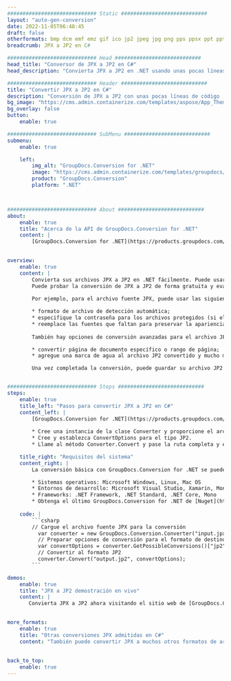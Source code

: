 ```yaml
---
############################# Static ############################
layout: "auto-gen-conversion"
date: 2022-11-05T06:48:45
draft: false
otherformats: bmp dcm emf emz gif ico jp2 jpeg jpg png pps ppsx ppt pptx psb psd svg svgz tga tif tiff webp wmf wmz
breadcrumb: JPX a JP2 en C#

############################# Head ############################
head_title: "Conversor de JPX a JP2 en C#"
head_description: "Convierta JPX a JP2 en .NET usando unas pocas líneas de código. Utilice la API de conversión de documentos de GroupDocs para convertir más de 160 formatos de archivo."

############################# Header ############################
title: "Convertir JPX a JP2 en C#"
description: "Conversión de JPX a JP2 con unas pocas líneas de código .NET"
bg_image: "https://cms.admin.containerize.com/templates/aspose/App_Themes/V3/images/bg/header1.png"
bg_overlay: false
button:
    enable: true

############################# SubMenu ############################
submenu:
    enable: true

    left:
        img_alt: "GroupDocs.Conversion for .NET"
        image: "https://cms.admin.containerize.com/templates/groupdocs/images/product-logos/90x90-noborder/groupdocs-conversion-net.png"
        product: "GroupDocs.Conversion"
        platform: ".NET"



############################# About ############################
about:
    enable: true
    title: "Acerca de la API de GroupDocs.Conversion for .NET"
    content: |
        [GroupDocs.Conversion for .NET](https://products.groupdocs.com/conversion/net/) se puede usar para convertir Microsoft Word, Excel, PowerPoint, PDF, Visio y otros formatos. GroupDocs.Conversion es una API independiente que es adecuada para sistemas internos y de back-end donde se requiere un alto rendimiento. No depende de ningún software como Microsoft u Open Office.
    

overview:
    enable: true
    content: |
        Convierta sus archivos JPX a JP2 en .NET fácilmente. Puede usar solo un par de líneas de código C# en cualquier plataforma de su elección, como Windows, Linux, macOS.
        Puede probar la conversión de JPX a JP2 de forma gratuita y evaluar la calidad de los resultados de la conversión. Junto con los escenarios de conversión de archivos simples, puede probar opciones más avanzadas para cargar el archivo de origen JPX y para guardar el resultado de salida JP2. 
        
        Por ejemplo, para el archivo fuente JPX, puede usar las siguientes opciones de carga:

        * formato de archivo de detección automática;
        * especifique la contraseña para los archivos protegidos (si el formato de archivo lo admite);
        * reemplace las fuentes que faltan para preservar la apariencia del documento.
        
        También hay opciones de conversión avanzadas para el archivo JP2:

        * convertir página de documento específico o rango de página;
        * agregue una marca de agua al archivo JP2 convertido y mucho más.

        Una vez completada la conversión, puede guardar su archivo JP2 en la ruta del archivo local o en cualquier almacenamiento de terceros como FTP, Amazon S3, Google Drive, Dropbox, etc. Tenga en cuenta que para convertir JPX a JP2 no es necesario instalar ningún software adicional, como MS Office, Open Office, Adobe Acrobat Reader, etc.


############################# Steps ############################
steps:
    enable: true
    title_left: "Pasos para convertir JPX a JP2 en C#"
    content_left: |
        [GroupDocs.Conversion for .NET](https://products.groupdocs.com/conversion/net/) facilita a los desarrolladores convertir un archivo JPX a JP2 con unas pocas líneas de código.
        
        * Cree una instancia de la clase Converter y proporcione el archivo JPX con la ruta completa
        * Cree y establezca ConvertOptions para el tipo JP2.
        * Llame al método Converter.Convert y pase la ruta completa y el formato (JP2) como parámetro

    title_right: "Requisitos del sistema"
    content_right: |
        La conversión básica con GroupDocs.Conversion for .NET se puede realizar en unos pocos pasos simples. Nuestras API son compatibles con todas las principales plataformas y sistemas operativos. Antes de ejecutar el código a continuación, asegúrese de tener instalados los siguientes requisitos previos en su sistema.

        * Sistemas operativos: Microsoft Windows, Linux, Mac OS
        * Entornos de desarrollo: Microsoft Visual Studio, Xamarin, MonoDevelop
        * Frameworks: .NET Framework, .NET Standard, .NET Core, Mono
        * Obtenga el último GroupDocs.Conversion for .NET de [Nuget](https://www.nuget.org/packages/groupdocs.conversion)
         
    code: |
        ```csharp    
        // Cargue el archivo fuente JPX para la conversión
          var converter = new GroupDocs.Conversion.Converter("input.jpx");
          // Preparar opciones de conversión para el formato de destino JP2
          var convertOptions = converter.GetPossibleConversions()["jp2"].ConvertOptions;
          // Convertir al formato JP2
          converter.Convert("output.jp2", convertOptions);
        ```

demos:
    enable: true
    title: "JPX a JP2 demostración en vivo"
    content: |
       Convierta JPX a JP2 ahora visitando el sitio web de [GroupDocs.Conversion App](https://products.groupdocs.app/conversion/family). La demostración en línea tiene las siguientes ventajas
          

more_formats:
    enable: true
    title: "Otras conversiones JPX admitidas en C#"
    content: "También puede convertir JPX a muchos otros formatos de archivo. Consulte la lista a continuación."
       
       
back_to_top:
    enable: true
---
```

